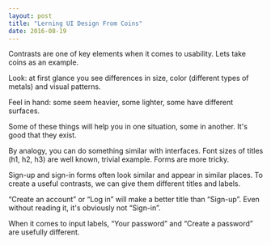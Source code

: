 ```yaml
---
layout: post
title: "Lerning UI Design From Coins"
date: 2016-08-19
---
```


Contrasts are one of key elements when it comes to usability. Lets take coins as an example.

Look: at first glance you see differences in size, color (different types of metals) and visual patterns.

Feel in hand: some seem heavier, some lighter, some have different surfaces.

Some of these things will help you in one situation, some in another. It's good that they exist.

By analogy, you can do something similar with interfaces.
Font sizes of titles (h1, h2, h3) are well known, trivial example.
Forms are more tricky.

Sign-up and sign-in forms often look similar and appear in similar places.
To create a useful contrasts, we can give them different titles and labels.

“Create an account” or “Log in” will make a better title than “Sign-up”.
Even without reading it, it's obviously not “Sign-in”.

When it comes to input labels, “Your password” and “Create a password” are usefully different.
